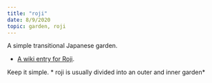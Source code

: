 ```yaml
---
title: "roji"
date: 8/9/2020
topic: garden, roji
---
```


A simple transitional Japanese garden.

- [A wiki entry for Roji](https://en.wikipedia.org/wiki/Roji).

Keep it simple.
    * roji is usually divided into an outer and inner garden*